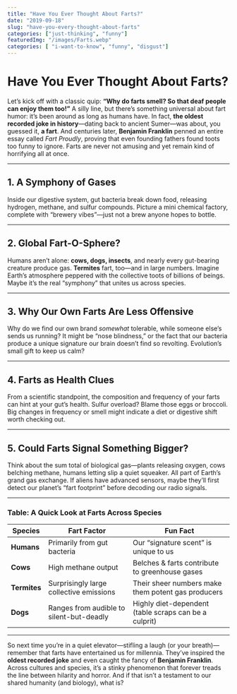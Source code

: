 ```yaml
---
title: "Have You Ever Thought About Farts?"
date: "2019-09-18"
slug: "have-you-every-thought-about-farts"
categories: ["just-thinking", "funny"]
featuredImg: "/images/Farts.webp"
categories: [ "i-want-to-know", "funny", "disgust"]
---
```


# Have You Ever Thought About Farts?

Let’s kick off with a classic quip: **“Why do farts smell? So that deaf people can enjoy them too!”** A silly line, but there’s something universal about fart humor: it’s been around as long as humans have. In fact, **the oldest recorded joke in history**—dating back to ancient Sumer—was about, you guessed it, **a fart**. And centuries later, **Benjamin Franklin** penned an entire essay called *Fart Proudly*, proving that even founding fathers found toots too funny to ignore. Farts are never not amusing and yet remain kind of horrifying all at once.

---

## 1. A Symphony of Gases
Inside our digestive system, gut bacteria break down food, releasing hydrogen, methane, and sulfur compounds. Picture a mini chemical factory, complete with “brewery vibes”—just not a brew anyone hopes to bottle.

---

## 2. Global Fart-O-Sphere?
Humans aren’t alone: **cows, dogs, insects**, and nearly every gut-bearing creature produce gas. **Termites** fart, too—and in large numbers. Imagine Earth’s atmosphere peppered with the collective toots of billions of beings. Maybe it’s the real “symphony” that unites us across species.

---

## 3. Why Our Own Farts Are Less Offensive
Why do we find our own brand *somewhat* tolerable, while someone else’s sends us running? It might be “nose blindness,” or the fact that our bacteria produce a unique signature our brain doesn’t find so revolting. Evolution’s small gift to keep us calm?

---

## 4. Farts as Health Clues
From a scientific standpoint, the composition and frequency of your farts can hint at your gut’s health. Sulfur overload? Blame those eggs or broccoli. Big changes in frequency or smell might indicate a diet or digestive shift worth checking out.

---

## 5. Could Farts Signal Something Bigger?
Think about the sum total of biological gas—plants releasing oxygen, cows belching methane, humans letting slip a quiet squeaker. All part of Earth’s grand gas exchange. If aliens have advanced sensors, maybe they’ll first detect our planet’s “fart footprint” before decoding our radio signals.

---

### Table: A Quick Look at Farts Across Species

| Species     | Fart Factor                                 | Fun Fact                                                     |
|-------------|---------------------------------------------|--------------------------------------------------------------|
| **Humans**  | Primarily from gut bacteria                 | Our “signature scent” is unique to us                        |
| **Cows**    | High methane output                         | Belches & farts contribute to greenhouse gases              |
| **Termites**| Surprisingly large collective emissions     | Their sheer numbers make them potent gas producers          |
| **Dogs**    | Ranges from audible to silent-but-deadly    | Highly diet-dependent (table scraps can be a culprit)        |

---

So next time you’re in a quiet elevator—stifling a laugh (or your breath)—remember that farts have entertained us for millennia. They’ve inspired the **oldest recorded joke** and even caught the fancy of **Benjamin Franklin**. Across cultures and species, it’s a stinky phenomenon that forever treads the line between hilarity and horror. And if that isn’t a testament to our shared humanity (and biology), what is?